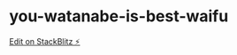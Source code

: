 # you-watanabe-is-best-waifu

[Edit on StackBlitz ⚡️](https://stackblitz.com/edit/you-watanabe-is-best-waifu)